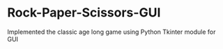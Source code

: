 # Rock-Paper-Scissors-GUI
Implemented the classic age long game using Python Tkinter module for GUI
